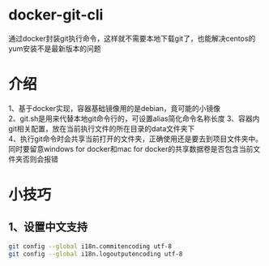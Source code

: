 # docker-git-cli
通过docker封装git执行命令，这样就不需要本地下载git了，也能解决centos的yum安装不是最新版本的问题


# 介绍

1、基于docker实现，容器基础镜像用的是debian，竟可能的小镜像  
2、git.sh是用来代替本地git命令行的，可设置alias简化命令名称长度
3、容器内git相关配置，放在当前执行文件的所在目录的data文件夹下  
4、执行git命令时会共享当前打开的文件夹，正确使用还是要去到项目文件夹中。同时要留意windows for docker和mac for docker的共享数据卷是否包含当前文件夹否则会报错


# 小技巧

## 1、设置中文支持
```bash
git config --global i18n.commitencoding utf-8
git config --global i18n.logoutputencoding utf-8
```
